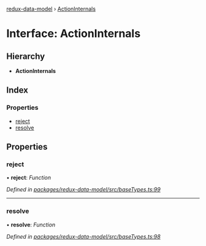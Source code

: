 [redux-data-model](../README.md) › [ActionInternals](actioninternals.md)

# Interface: ActionInternals

## Hierarchy

* **ActionInternals**

## Index

### Properties

* [reject](actioninternals.md#reject)
* [resolve](actioninternals.md#resolve)

## Properties

###  reject

• **reject**: *Function*

*Defined in [packages/redux-data-model/src/baseTypes.ts:99](https://github.com/kayak/redux-data-model/blob/6bdca53/packages/redux-data-model/src/baseTypes.ts#L99)*

___

###  resolve

• **resolve**: *Function*

*Defined in [packages/redux-data-model/src/baseTypes.ts:98](https://github.com/kayak/redux-data-model/blob/6bdca53/packages/redux-data-model/src/baseTypes.ts#L98)*
